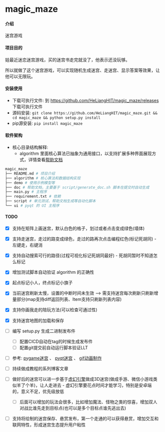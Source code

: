 # magic_maze

#### 介绍

迷宫游戏

#### 项目目的

娃最近迷恋迷宫游戏，买的迷宫书走完就没了，他表示还没玩够。

所以就做了这个迷宫游戏，可以实现随机生成迷宫、走迷宫、显示答案等效果，让他可以无限玩。

#### 安装使用

+ 下载可执行文件: 到 https://github.com/HeLiangHIT/magic_maze/releases 下载可执行文件
+ 源码安装: `git clone https://github.com/HeLiangHIT/magic_maze.git && cd magic_maze && python setup.py install`
+ pip源安装: `pip install magic_maze`

#### 软件架构

+ 核心目录结构解释:
    * algorithm 里面核心算法已抽象为通用接口，以支持扩展多种界面展现方式，详情查看[帮助文档](./doc/algorithm.txt)
```py
magic_maze
├── README.md # 项目介绍
├── algorithm # 核心算法和数据结构实现
├── demo # 使用示例模型等
├── doc # 帮助文档，主要基于 script/generate_doc.sh 脚本在提交时自动生成
├── main.py # 主程序
├── requirement.txt # 依赖
├── script # 单元测试、帮助文档生成等自动化脚本
└── ui # pyqt 的 UI 主程序
```

#### TODO

+ [x] 支持在矩阵上画迷宫，默认白色的格子，划过或者点击变成绿色(墙体)
+ [x] 支持走迷宫，走过的路变成绿色，走过的路再次点击编程红色(标记死胡同) - 左键走，右键消
+ [x] 支持自动搜索可行的路径(过程可视化标记死胡同最好) - 死胡同暂时不知道怎么标记
+ [x] 增加测试脚本自动验证 algorithm 的正确性
+ [x] 起点标记小人，终点标记小旗子
+ [x] 当前迷宫刷新太慢，设置的中断时间未生效 --> 需支持迷宫每次刷新只刷新增量部分(map支持diff返回列表、Item支持只刷新列表内容)
+ [x] 支持你画我走的陪玩方法(可以检查可通过性)
+ [x] 支持迷宫地图的加载和保存
+ [ ] 编写 setup.py 生成二进制发布件
    * [ ] 配置CICD自动在tag的时候生成发布件
    * [ ] 配置git提交前自动运行脚本验证LLT
+ [ ] 参考: [pygame迷宫](https://www.cnblogs.com/ksxh/p/13824662.html)  、 [pyqt迷宫](https://blog.csdn.net/cj12345657582255/article/details/115605195) 、 [gif动画制作](https://cloud.tencent.com/developer/news/185919)
+ [ ] 持续做成教程的系列博客文章
+ [ ] 做好后的迷宫可以进一步基于[虚幻引擎](https://docs.unrealengine.com/5.1/zh-CN/how-to-set-up-android-sdk-and-ndk-for-your-unreal-engine-development-environment/)做成3D迷宫(做成手游、微信小游戏类似羊了个羊)，让人走进去 - 虚幻引擎要花点时间才能学习，特别是安卓端的，意义不足，优先级放低
    * [ ] 后面可以增加的玩法会很多，比如增加魔法、怪物之类的惊喜，增加双人对战比谁先走到目标点(也可以是多个目标点谁先逃出去)
+ [ ] 支持将绘制的迷宫保存、悬赏发布，第一个走通的可以获得悬赏，增加交互和联网特性，形成迷宫生态提升用户粘性

